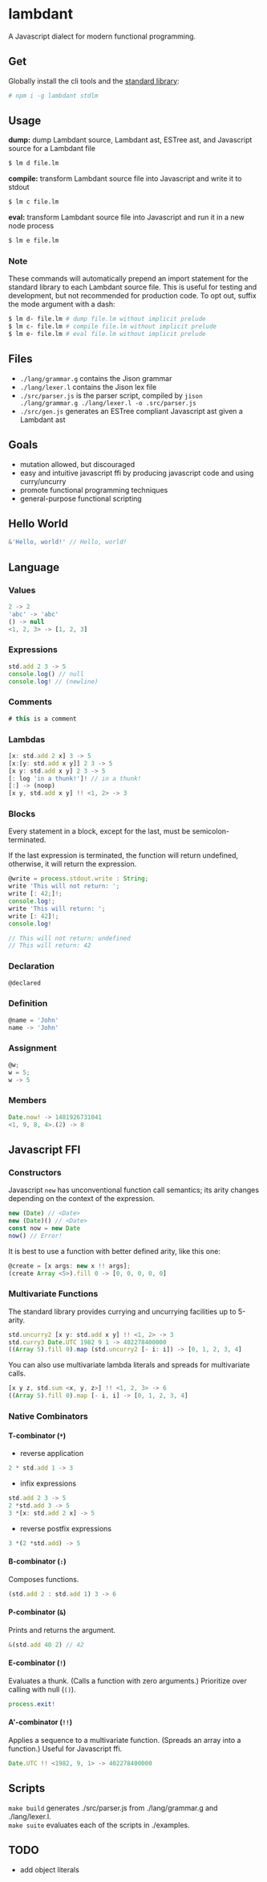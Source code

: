 # lambdant
A Javascript dialect for modern functional programming.

## Get

Globally install the cli tools and the [standard library](https://github.com/edge/stdlm):
```sh
# npm i -g lambdant stdlm
```

## Usage

**dump:** dump Lambdant source, Lambdant ast, ESTree ast, and Javascript source for a Lambdant file
```sh
$ lm d file.lm
```

**compile:** transform Lambdant source file into Javascript and write it to stdout
```sh
$ lm c file.lm
```

**eval:** transform Lambdant source file into Javascript and run it in a new node process
```sh
$ lm e file.lm
```

### Note
These commands will automatically prepend an import statement for the standard library to each Lambdant source file. This is useful for testing and development, but not recommended for production code. To opt out, suffix the mode argument with a dash:
```sh
$ lm d- file.lm # dump file.lm without implicit prelude
$ lm c- file.lm # compile file.lm without implicit prelude
$ lm e- file.lm # eval file.lm without implicit prelude
```

## Files

- `./lang/grammar.g` contains the Jison grammar
- `./lang/lexer.l` contains the Jison lex file
- `./src/parser.js` is the parser script, compiled by `jison ./lang/grammar.g ./lang/lexer.l -o .src/parser.js`
- `./src/gen.js` generates an ESTree compliant Javascript ast given a Lambdant ast

## Goals
- mutation allowed, but discouraged
- easy and intuitive javascript ffi by producing javascript code and using curry/uncurry
- promote functional programming techniques
- general-purpose functional scripting

## Hello World

```js
&'Hello, world!' // Hello, world!
```

## Language

### Values
```js
2 -> 2
'abc' -> 'abc'
() -> null
<1, 2, 3> -> [1, 2, 3]
```

### Expressions
```js
std.add 2 3 -> 5
console.log() // null
console.log! // (newline)
```

### Comments
```js
# this is a comment
```

### Lambdas
```js
[x: std.add 2 x] 3 -> 5
[x:[y: std.add x y]] 2 3 -> 5
[x y: std.add x y] 2 3 -> 5
[: log 'in a thunk!']! // in a thunk!
[:] -> (noop)
[x y, std.add x y] !! <1, 2> -> 3
```

### Blocks
Every statement in a block, except for the last, must be semicolon-terminated.

If the last expression is terminated, the function will return undefined, otherwise, it will return the expression.
```js
@write = process.stdout.write : String;
write 'This will not return: ';
write [: 42;]!;
console.log!;
write 'This will return: ';
write [: 42]!;
console.log!

// This will not return: undefined
// This will return: 42
```

### Declaration
```js
@declared
```

### Definition
```js
@name = 'John'
name -> 'John'
```

### Assignment
```js
@w;
w = 5;
w -> 5
```

### Members
```js
Date.now! -> 1481926731041
<1, 9, 8, 4>.(2) -> 8
```

## Javascript FFI

### Constructors
Javascript `new` has unconventional function call semantics; its arity changes depending on the context of the expression.

```js
new (Date) // <Date>
new (Date)() // <Date>
const now = new Date
now() // Error!
```

It is best to use a function with better defined arity, like this one:

```js
@create = [x args: new x !! args];
(create Array <5>).fill 0 -> [0, 0, 0, 0, 0]
```

### Multivariate Functions
The standard library provides currying and uncurrying facilities up to 5-arity.
```js
std.uncurry2 [x y: std.add x y] !! <1, 2> -> 3
std.curry3 Date.UTC 1982 9 1 -> 402278400000
((Array 5).fill 0).map (std.uncurry2 [- i: i]) -> [0, 1, 2, 3, 4]
```

You can also use multivariate lambda literals and spreads for multivariate calls.
```js
[x y z, std.sum <x, y, z>] !! <1, 2, 3> -> 6
((Array 5).fill 0).map [- i, i] -> [0, 1, 2, 3, 4]
```

### Native Combinators

#### T-combinator (`*`)
- reverse application
```js
2 * std.add 1 -> 3
```

- infix expressions
```js
std.add 2 3 -> 5
2 *std.add 3 -> 5
3 *[x: std.add 2 x] -> 5
```

- reverse postfix expressions
```js
3 *(2 *std.add) -> 5
```

#### B-combinator (`:`)
Composes functions.
```js
(std.add 2 : std.add 1) 3 -> 6
```

#### P-combinator (`&`)
Prints and returns the argument.
```js
&(std.add 40 2) // 42
```

#### E-combinator (`!`)
Evaluates a thunk. (Calls a function with zero arguments.) Prioritize over calling with null (`()`).
```js
process.exit!
```

#### A'-combinator (`!!`)
Applies a sequence to a multivariate function. (Spreads an array into a function.) Useful for Javascript ffi.
```js
Date.UTC !! <1982, 9, 1> -> 402278400000
```

## Scripts

`make build` generates ./src/parser.js from ./lang/grammar.g and ./lang/lexer.l.  
`make suite` evaluates each of the scripts in ./examples.  

## TODO
- add object literals
